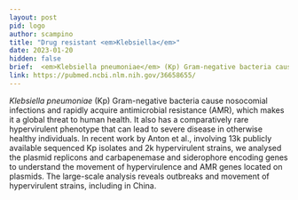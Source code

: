 ```yaml
---
layout: post
pid: logo
author: scampino
title: "Drug resistant <em>Klebsiella</em>"
date: 2023-01-20
hidden: false
brief:  <em>Klebsiella pneumoniae</em> (Kp) Gram-negative bacteria cause nosocomial infections and rapidly acquire antimicrobial resistance (AMR), which makes it a global threat to human health. It also has a comparatively rare hypervirulent phenotype that can lead to severe disease in otherwise healthy individuals. In recent work by Anton et al., involving 13k publicly available sequenced Kp isolates and 2k hypervirulent strains, we analysed the plasmid replicons and carbapenemase and siderophore encoding genes to understand the movement of hypervirulence and AMR genes located on plasmids. The large-scale analysis reveals outbreaks and movement of hypervirulent strains, including in China.
link: https://pubmed.ncbi.nlm.nih.gov/36658655/
---
```


<em>Klebsiella pneumoniae</em> (Kp) Gram-negative bacteria cause nosocomial infections and rapidly acquire antimicrobial resistance (AMR), which makes it a global threat to human health. It also has a comparatively rare hypervirulent phenotype that can lead to severe disease in otherwise healthy individuals. In recent work by Anton et al., involving 13k publicly available sequenced Kp isolates and 2k hypervirulent strains, we analysed the plasmid replicons and carbapenemase and siderophore encoding genes to understand the movement of hypervirulence and AMR genes located on plasmids. The large-scale analysis reveals outbreaks and movement of hypervirulent strains, including in China.